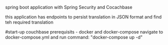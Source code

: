 spring boot application with Spring Security and Cocachbase 

this application has endpoints to persist translation in JSON format and find teh required translation

#start-up couchbase
prerequisits - docker and docker-compose
navigate to docker-compose.yml 
and run command: "docker-compose up -d"
